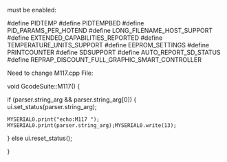 must be enabled:

#define PIDTEMP
#define PIDTEMPBED
#define PID_PARAMS_PER_HOTEND 
#define LONG_FILENAME_HOST_SUPPORT
#define EXTENDED_CAPABILITIES_REPORTED
#define TEMPERATURE_UNITS_SUPPORT
#define EEPROM_SETTINGS 
#define PRINTCOUNTER
#define SDSUPPORT
#define AUTO_REPORT_SD_STATUS
#define REPRAP_DISCOUNT_FULL_GRAPHIC_SMART_CONTROLLER

Need to change M117.cpp File:

void GcodeSuite::M117() {

  if (parser.string_arg && parser.string_arg[0])
  { ui.set_status(parser.string_arg);
  
    MYSERIAL0.print("echo:M117 "); MYSERIAL0.print(parser.string_arg);MYSERIAL0.write(13);
      
  }
  else
    ui.reset_status();

}
